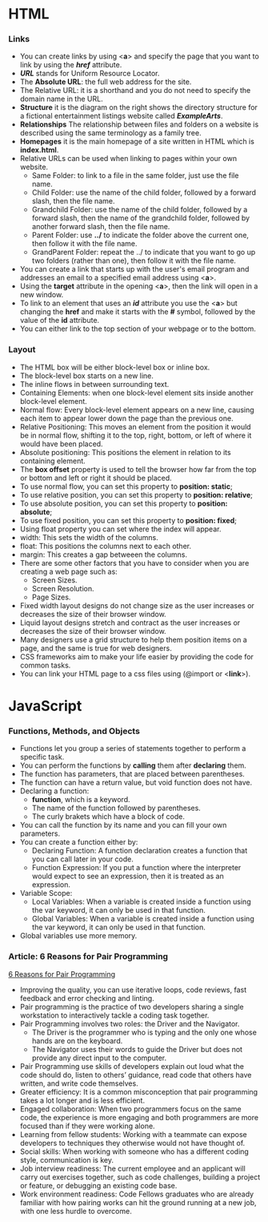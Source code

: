 # HTML
### Links
- You can create links by using <**a**> and specify the page that you want to link by using the ***href*** attribute.
- ***URL*** stands for Uniform Resource Locator.
- The **Absolute URL**:  the full web address for the site.
- The Relative URL: it is a shorthand and you do not need to specify the domain name in the URL.
- **Structure** it is the diagram on the right shows the directory structure for a fictional entertainment listings website called ***ExampleArts***.
- **Relationships** The relationship between files and folders on a website is described using the same terminology as a family tree. 
- **Homepages** it is the main homepage of a site written in HTML which is **index.html**.
- Relative URLs can be used when linking to pages within your own website. 
  - Same Folder: to link to a file in the same folder, just use the file name. 
  - Child Folder: use the name of the child folder, followed by a forward slash, then the file name.
  - Grandchild Folder: use the name of the child folder, followed by a forward slash, then the name of the grandchild folder, followed by another forward slash, then the file name.
  - Parent Folder: use **../** to indicate the folder above the current one, then follow it with the file name.
  - GrandParent Folder: repeat the ../ to indicate that you want to go up two folders (rather than one), then follow it with the file name.
- You can create a link that starts up with the user's email program and addresses an email to a specified email address using <**a**>.
- Using the **target** attribute in the opening <**a**>, then the link will open in a new window.
- To link to an element that uses an ***id*** attribute you use the <**a**> but changing the **href** and make it starts with the **#** symbol, followed by the value of the **id** attribute.
- You can either link to the top section of your webpage or to the bottom.


### Layout
- The HTML box will be either block-level box or inline box.
- The block-level box starts on a new line.
- The inline flows in between surrounding text.
- Containing Elements: when one block-level element sits inside another block-level element.
- Normal flow: Every block-level element appears on a new line, causing each item to appear lower down the page than the previous one. 
- Relative Positioning: This moves an element from the position it would be in normal flow, shifting it to the top, right, bottom, or left of where it would have been placed.
- Absolute positioning: This positions the element in relation to its containing element.
- The **box offset** property is used to tell the browser how far from the top or bottom and left or right it should be placed.
- To use normal flow, you can set this property to **position: static**;
- To use relative position, you can set this property to **position: relative**;
- To use absolute position, you can set this property to **position: absolute**;
- To use fixed position, you can set this property to **position: fixed**;
- Using float property you can set where the index will appear.
- width: This sets the width of the columns.
- float: This positions the columns next to each other.
- margin: This creates a gap betweeen the columns.
- There are some other factors that you have to consider when you are creating a web page such as:
  - Screen Sizes.
  - Screen Resolution.
  - Page Sizes.
- Fixed width layout designs do not change size as the user increases or decreases the size of their browser window. 
- Liquid layout designs stretch and contract as the user increases or decreases the size of their browser window.
- Many designers use a grid structure to help them position items on a page, and the same is true for web designers.
- CSS frameworks aim to make your life easier by providing the code for common tasks.
- You can link your HTML page to a css files using (@import or <**link**>).



# JavaScript
### Functions, Methods, and Objects
- Functions let you group a series of statements together to perform a specific task. 
- You can perform the functions by **calling** them after **declaring** them.
- The function has parameters, that are placed between parentheses.
- The function can have a return value, but void function does not have.
- Declaring a function:
  - **function**, which is a keyword.
  - The name of the function followed by parentheses.
  - The curly brakets which have a block of code.
- You can call the function by its name and you can fill your own parameters.
- You can create a function either by:
  - Declaring Function: A function declaration creates a function that you can call later in your code.
  - Function Expression: If you put a function where the interpreter would expect to see an expression, then it is treated as an expression.
- Variable Scope: 
  - Local Variables: When a variable is created inside a function using the var keyword, it can only be used in that function.  
  - Global Variables: When a variable is created inside a function using the var keyword, it can only be used in that function.
- Global variables use more memory. 


### Article: 6 Reasons for Pair Programming 
[6 Reasons for Pair Programming]('https://www.codefellows.org/blog/6-reasons-for-pair-programming') 
- Improving the quality, you can use iterative loops, code reviews, fast feedback and error checking and linting.
- Pair programming is the practice of two developers sharing a single workstation to interactively tackle a coding task together. 
- Pair Programming involves two roles: the Driver and the Navigator.
  - The Driver is the programmer who is typing and the only one whose hands are on the keyboard.
  - The Navigator uses their words to guide the Driver but does not provide any direct input to the computer.
- Pair Programming use skills of developers explain out loud what the code should do, listen to others’ guidance, read code that others have written, and write code themselves. 
- Greater efficiency: It is a common misconception that pair programming takes a lot longer and is less efficient.
- Engaged collaboration: When two programmers focus on the same code, the experience is more engaging and both programmers are more focused than if they were working alone.
- Learning from fellow students: Working with a teammate can expose developers to techniques they otherwise would not have thought of.
- Social skills: When working with someone who has a different coding style, communication is key.
- Job interview readiness: The current employee and an applicant will carry out exercises together, such as code challenges, building a project or feature, or debugging an existing code base.
- Work environment readiness: Code Fellows graduates who are already familiar with how pairing works can hit the ground running at a new job, with one less hurdle to overcome.

